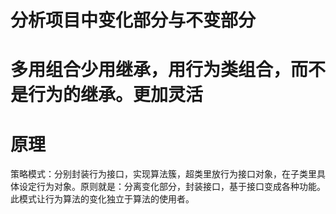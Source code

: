 # 分析项目中变化部分与不变部分
# 多用组合少用继承，用行为类组合，而不是行为的继承。更加灵活

# 原理
策略模式：分别封装行为接口，实现算法簇，超类里放行为接口对象，在子类里具体设定行为对象。原则就是：分离变化部分，封装接口，基于接口变成各种功能。
此模式让行为算法的变化独立于算法的使用者。